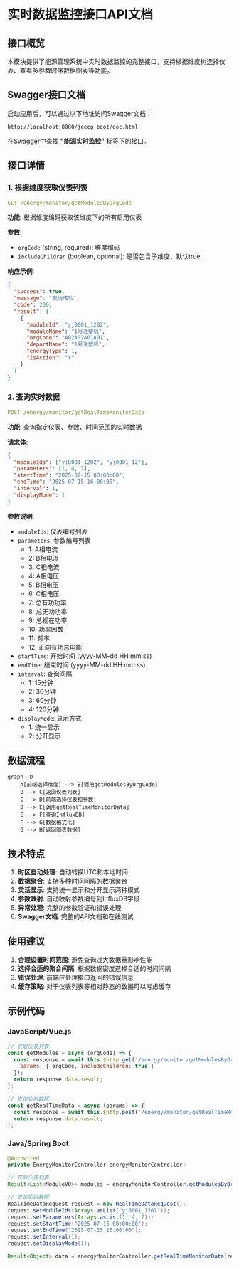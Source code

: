 # 实时数据监控接口API文档

## 接口概览

本模块提供了能源管理系统中实时数据监控的完整接口，支持根据维度树选择仪表、查看多参数时序数据图表等功能。

## Swagger接口文档

启动应用后，可以通过以下地址访问Swagger文档：
```
http://localhost:8080/jeecg-boot/doc.html
```

在Swagger中查找 **"能源实时监控"** 标签下的接口。

## 接口详情

### 1. 根据维度获取仪表列表

```yaml
GET /energy/monitor/getModulesByOrgCode
```

**功能**: 根据维度编码获取该维度下的所有启用仪表

**参数**:
- `orgCode` (string, required): 维度编码
- `includeChildren` (boolean, optional): 是否包含子维度，默认true

**响应示例**:
```json
{
  "success": true,
  "message": "查询成功",
  "code": 200,
  "result": [
    {
      "moduleId": "yj0001_1202",
      "moduleName": "1号注塑机",
      "orgCode": "A02A02A01A01",
      "departName": "1号注塑机",
      "energyType": 1,
      "isAction": "Y"
    }
  ]
}
```

### 2. 查询实时数据

```yaml
POST /energy/monitor/getRealTimeMonitorData
```

**功能**: 查询指定仪表、参数、时间范围的实时数据

**请求体**:
```json
{
  "moduleIds": ["yj0001_1202", "yj0001_12"],
  "parameters": [1, 4, 7],
  "startTime": "2025-07-15 08:00:00",
  "endTime": "2025-07-15 16:00:00",
  "interval": 1,
  "displayMode": 1
}
```

**参数说明**:
- `moduleIds`: 仪表编号列表
- `parameters`: 参数编号列表
  - 1: A相电流
  - 2: B相电流  
  - 3: C相电流
  - 4: A相电压
  - 5: B相电压
  - 6: C相电压
  - 7: 总有功功率
  - 8: 总无功功率
  - 9: 总视在功率
  - 10: 功率因数
  - 11: 频率
  - 12: 正向有功总电能
- `startTime`: 开始时间 (yyyy-MM-dd HH:mm:ss)
- `endTime`: 结束时间 (yyyy-MM-dd HH:mm:ss)
- `interval`: 查询间隔
  - 1: 15分钟
  - 2: 30分钟
  - 3: 60分钟
  - 4: 120分钟
- `displayMode`: 显示方式
  - 1: 统一显示
  - 2: 分开显示

## 数据流程

```mermaid
graph TD
    A[前端选择维度] --> B[调用getModulesByOrgCode]
    B --> C[返回仪表列表]
    C --> D[前端选择仪表和参数]
    D --> E[调用getRealTimeMonitorData]
    E --> F[查询InfluxDB]
    F --> G[数据格式化]
    G --> H[返回图表数据]
```

## 技术特点

1. **时区自动处理**: 自动转换UTC和本地时间
2. **数据聚合**: 支持多种时间间隔的数据聚合
3. **灵活显示**: 支持统一显示和分开显示两种模式
4. **参数映射**: 自动映射参数编号到InfluxDB字段
5. **异常处理**: 完整的参数验证和错误处理
6. **Swagger文档**: 完整的API文档和在线测试

## 使用建议

1. **合理设置时间范围**: 避免查询过大数据量影响性能
2. **选择合适的聚合间隔**: 根据数据密度选择合适的时间间隔
3. **错误处理**: 前端应处理接口返回的错误信息
4. **缓存策略**: 对于仪表列表等相对静态的数据可以考虑缓存

## 示例代码

### JavaScript/Vue.js
```javascript
// 获取仪表列表
const getModules = async (orgCode) => {
  const response = await this.$http.get('/energy/monitor/getModulesByOrgCode', {
    params: { orgCode, includeChildren: true }
  });
  return response.data.result;
};

// 查询实时数据
const getRealTimeData = async (params) => {
  const response = await this.$http.post('/energy/monitor/getRealTimeMonitorData', params);
  return response.data.result;
};
```

### Java/Spring Boot
```java
@Autowired
private EnergyMonitorController energyMonitorController;

// 获取仪表列表
Result<List<ModuleVO>> modules = energyMonitorController.getModulesByOrgCode("A02A02A01", true);

// 查询实时数据
RealTimeDataRequest request = new RealTimeDataRequest();
request.setModuleIds(Arrays.asList("yj0001_1202"));
request.setParameters(Arrays.asList(1, 4, 7));
request.setStartTime("2025-07-15 08:00:00");
request.setEndTime("2025-07-15 16:00:00");
request.setInterval(1);
request.setDisplayMode(1);

Result<Object> data = energyMonitorController.getRealTimeMonitorData(request);
```
